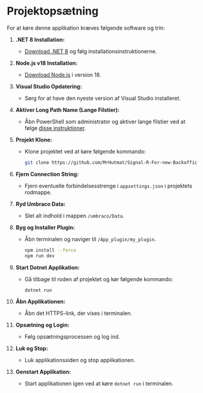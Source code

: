 # Projektopsætning

For at køre denne applikation kræves følgende software og trin:

1. **.NET 8 Installation:**

   - [Download .NET 8](https://dotnet.microsoft.com/download/dotnet/8.0) og følg installationsinstruktionerne.

2. **Node.js v18 Installation:**

   - [Download Node.js](https://nodejs.org/) i version 18.

3. **Visual Studio Opdatering:**

   - Sørg for at have den nyeste version af Visual Studio installeret.

4. **Aktiver Long Path Name (Lange Filstier):**

   - Åbn PowerShell som administrator og aktiver lange filstier ved at følge [disse instruktioner](https://docs.microsoft.com/en-us/dotnet/api/system.io.path?view=net-8.0#longpath).

5. **Projekt Klone:**

   - Klone projektet ved at køre følgende kommando:
     ```bash
     git clone https://github.com/MrHutmat/Signal-R-For-new-Backoffice.git
     ```

6. **Fjern Connection String:**

   - Fjern eventuelle forbindelsesstrenge i `appsettings.json` i projektets rodmappe.

7. **Ryd Umbraco Data:**

   - Slet alt indhold i mappen `/umbraco/Data`.

8. **Byg og Installer Plugin:**

   - Åbn terminalen og naviger til `/App_plugin/my_plugin`.
     ```bash
     npm install --force
     npm run dev
     ```

9. **Start Dotnet Applikation:**

   - Gå tilbage til roden af projektet og kør følgende kommando:
     ```bash
     dotnet run
     ```

10. **Åbn Applikationen:**

    - Åbn det HTTPS-link, der vises i terminalen.

11. **Opsætning og Login:**

    - Følg opsætningsprocessen og log ind.

12. **Luk og Stop:**

    - Luk applikationssiden og stop applikationen.

13. **Genstart Applikation:**
    - Start applikationen igen ved at køre `dotnet run` i terminalen.
